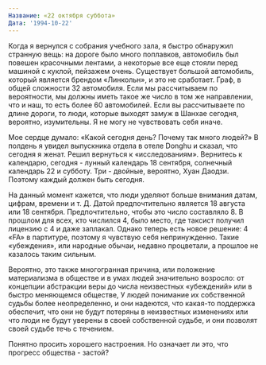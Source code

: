 ```yaml
---
Название: «22 октября суббота»
Дата: '1994-10-22'
---
```


Когда я вернулся с собрания учебного зала, я быстро обнаружил странную вещь: на дороге было много поплавков, автомобиль был повешен красочными лентами, а некоторые все еще стояли перед машиной с куклой, пейзажем очень. Существует большой автомобиль, который является брендом «Линкольн», и это не сработает. Граф, в общей сложности 32 автомобиля. Если мы рассчитываем по вероятности, мы должны иметь такое же число в том же направлении, что и наш, то есть более 60 автомобилей. Если вы рассчитываете по длине дороги, то люди, которые выходят замуж в Шанхае сегодня, вероятно, изумительны. Я не могу не чувствовать себя иначе.

Мое сердце думало: «Какой сегодня день? Почему так много людей?» В полдень я увидел выпускника отдела в отеле Donghu и сказал, что сегодня я женат. Решил вернуться к «исследованиям». Вернитесь к календарю, сегодня - лунный календарь 18 сентября, солнечный календарь 22 и субботу. Три - двойные, вероятно, Хуан Даодзи. Поэтому каждый должен быть сегодня.

На данный момент кажется, что люди уделяют больше внимания датам, цифрам, времени и т. Д. Датой предпочтительно является 18 августа или 18 сентября. Предпочтительно, чтобы это число составляло 8. В прошлом для всех, кто числился 4, было место, где таксист получил лицензию с 4 и даже заплакал. Однако теперь есть новое решение: 4 «FA» в партитуре, поэтому я чувствую себя непринужденно. Такие «убеждения», или народные обычаи, недавно процветали, а прошлое не казалось таким сильным.

Вероятно, это также многогранная причина, или положение материализма в обществе и в умах людей значительно возросло: от концепции абстракции веры до числа неизвестных «убеждений» или в быстро меняющемся обществе, У людей понимание их собственной судьбы более неопределенно, и они надеются, что какая-то поддержка обеспечит, что они не будут потеряны в неизвестных изменениях или что люди не будут уверены в своей собственной судьбе, и они позволят своей судьбе течь с течением.

Понятно просить хорошего настроения. Но означает ли это, что прогресс общества - застой?

